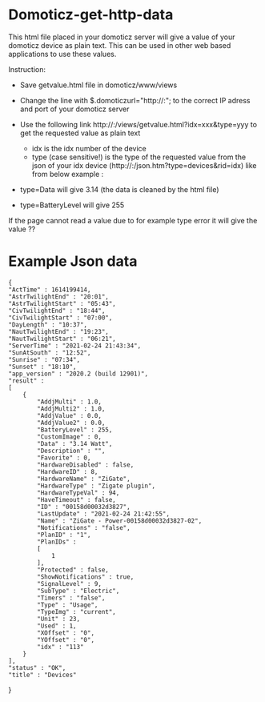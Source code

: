 # Domoticz-get-http-data

This html file placed in your domoticz server will give a value of your domoticz device as plain text. This can be used in other web based applications to use these values.

Instruction:
* Save getvalue.html file in domoticz/www/views
* Change the line with $.domoticzurl="http://<IP-of-server>:<port>"; to the correct IP adress and port of your domoticz server
* Use the following link http://<IP>:<port>/views/getvalue.html?idx=xxx&type=yyy to get the requested value as plain text
  * idx is the idx number of the device
  * type (case sensitive!) is the type of the requested value from the json of your idx device (http://<IP-of-server>:<port>/json.htm?type=devices&rid=idx) like from below example :

* type=Data will give 3.14 (the data is cleaned by the html file)
* type=BatteryLevel will give 255

If the page cannot read a value due to for example type error it will give the value ??

# Example Json data

    {
	"ActTime" : 1614199414,
	"AstrTwilightEnd" : "20:01",
	"AstrTwilightStart" : "05:43",
	"CivTwilightEnd" : "18:44",
	"CivTwilightStart" : "07:00",
	"DayLength" : "10:37",
	"NautTwilightEnd" : "19:23",
	"NautTwilightStart" : "06:21",
	"ServerTime" : "2021-02-24 21:43:34",
	"SunAtSouth" : "12:52",
	"Sunrise" : "07:34",
	"Sunset" : "18:10",
	"app_version" : "2020.2 (build 12901)",
	"result" : 
	[
		{
			"AddjMulti" : 1.0,
			"AddjMulti2" : 1.0,
			"AddjValue" : 0.0,
			"AddjValue2" : 0.0,
			"BatteryLevel" : 255,
			"CustomImage" : 0,
			"Data" : "3.14 Watt",
			"Description" : "",
			"Favorite" : 0,
			"HardwareDisabled" : false,
			"HardwareID" : 8,
			"HardwareName" : "ZiGate",
			"HardwareType" : "Zigate plugin",
			"HardwareTypeVal" : 94,
			"HaveTimeout" : false,
			"ID" : "00158d00032d3827",
			"LastUpdate" : "2021-02-24 21:42:55",
			"Name" : "ZiGate - Power-00158d00032d3827-02",
			"Notifications" : "false",
			"PlanID" : "1",
			"PlanIDs" : 
			[
				1
			],
			"Protected" : false,
			"ShowNotifications" : true,
			"SignalLevel" : 9,
			"SubType" : "Electric",
			"Timers" : "false",
			"Type" : "Usage",
			"TypeImg" : "current",
			"Unit" : 23,
			"Used" : 1,
			"XOffset" : "0",
			"YOffset" : "0",
			"idx" : "113"
		}
	],
	"status" : "OK",
	"title" : "Devices"
}
